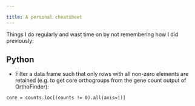 ```yaml
---

title: A personal cheatsheet
---
```


Things I do regularly and wast time on by not remembering how I did previously:

## Python

- Filter a data frame such that only rows with all non-zero elements are retained (e.g. to get core orthogroups from the gene count output of OrthoFinder):

```
core = counts.loc[(counts != 0).all(axis=1)]
```
